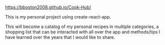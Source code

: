 https://bboston2008.github.io/Cook-Hub/

This is my personal project using create-react-app.

This will become a catalog of my personal recipes in multiple categories, a shopping list that can be interacted with all over the app and methods/tips I have learned over the years that I would like to share.